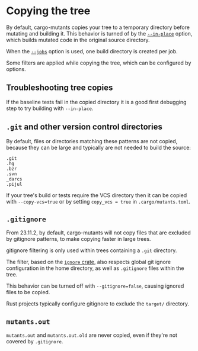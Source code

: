 # Copying the tree

By default, cargo-mutants copies your tree to a temporary directory before mutating and building it. This behavior is turned of by the [`--in-place`](in-place.md) option, which builds mutated code in the original source directory.

When the [`--jobs`](parallelism.md) option is used, one build directory is created per job.

Some filters are applied while copying the tree, which can be configured by options.

## Troubleshooting tree copies

If the baseline tests fail in the copied directory it is a good first debugging step to try building with `--in-place`.

## `.git` and other version control directories

By default, files or directories matching these patterns are not copied, because they can be large and typically are not needed to build the source:

    .git
    .hg
    .bzr
    .svn
    _darcs
    .pijul

If your tree's build or tests require the VCS directory then it can be copied with `--copy-vcs=true` or by setting `copy_vcs = true` in `.cargo/mutants.toml`.

## `.gitignore`

From 23.11.2, by default, cargo-mutants will not copy files that are excluded by gitignore patterns, to make copying faster in large trees.

gitignore filtering is only used within trees containing a `.git` directory.

The filter, based on the [`ignore` crate](https://docs.rs/ignore/), also respects global git ignore configuration in the home directory, as well as `.gitignore` files within the tree.

This behavior can be turned off with `--gitignore=false`, causing ignored files to be copied.

Rust projects typically configure gitignore to exclude the `target/` directory.

## `mutants.out`

`mutants.out` and `mutants.out.old` are never copied, even if they're not covered by `.gitignore`.
